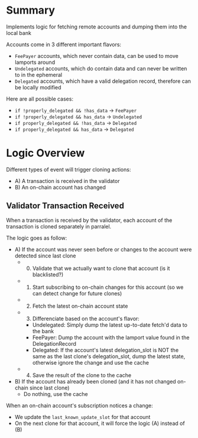 
# Summary

Implements logic for fetching remote accounts and dumping them into the local bank

Accounts come in 3 different important flavors:

- `FeePayer` accounts, which never contain data, can be used to move lamports around
- `Undelegated` accounts, which do contain data and can never be written to in the ephemeral
- `Delegated` accounts, which have a valid delegation record, therefore can be locally modified

Here are all possible cases:

- `if !properly_delegated && !has_data` -> `FeePayer`
- `if !properly_delegated && has_data` -> `Undelegated`
- `if properly_delegated && !has_data` -> `Delegated`
- `if properly_delegated && has_data` -> `Delegated`

# Logic Overview

Different types of event will trigger cloning actions:
 - A) A transaction is received in the validator
 - B) An on-chain account has changed

## Validator Transaction Received

When a transaction is received by the validator, each account of the transaction is cloned separately in parralel.

The logic goes as follow:

- A) If the account was never seen before or changes to the account were detected since last clone
  - 0) Validate that we actually want to clone that account (is it blacklisted?)
  - 1) Start subscribing to on-chain changes for this account (so we can detect change for future clones)
  - 2) Fetch the latest on-chain account state
  - 3) Differenciate based on the account's flavor:
    - Undelegated: Simply dump the latest up-to-date fetch'd data to the bank
    - FeePayer: Dump the account with the lamport value found in the DelegationRecord
    - Delegated: If the account's latest delegation_slot is NOT the same as the last clone's delegation_slot, dump the latest state, otherwise ignore the change and use the cache
  - 4) Save the result of the clone to the cache
- B) If the account has already been cloned (and it has not changed on-chain since last clone)
  - Do nothing, use the cache

When an on-chain account's subscription notices a change:

 - We update the `last_known_update_slot` for that account
 - On the next clone for that account, it will force the logic (A) instead of (B)
